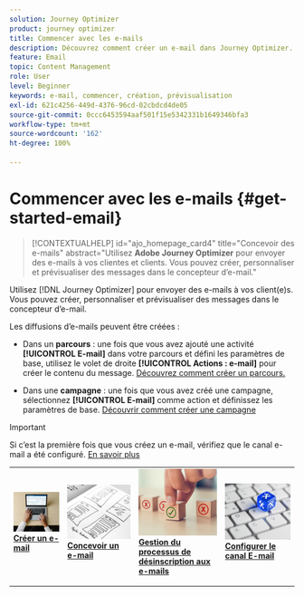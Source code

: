 ```yaml
---
solution: Journey Optimizer
product: journey optimizer
title: Commencer avec les e-mails
description: Découvrez comment créer un e-mail dans Journey Optimizer.
feature: Email
topic: Content Management
role: User
level: Beginner
keywords: e-mail, commencer, création, prévisualisation
exl-id: 621c4256-449d-4376-96cd-02cbdcd4de05
source-git-commit: 0ccc6453594aaf501f15e5342331b1649346bfa3
workflow-type: tm+mt
source-wordcount: '162'
ht-degree: 100%

---
```


# Commencer avec les e-mails {#get-started-email}

>[!CONTEXTUALHELP]
>id="ajo_homepage_card4"
>title="Concevoir des e-mails"
>abstract="Utilisez **Adobe Journey Optimizer** pour envoyer des e-mails à vos clientes et clients. Vous pouvez créer, personnaliser et prévisualiser des messages dans le concepteur d’e-mail."

Utilisez [!DNL Journey Optimizer] pour envoyer des e-mails à vos client(e)s. Vous pouvez créer, personnaliser et prévisualiser des messages dans le concepteur d’e-mail.

Les diffusions d’e-mails peuvent être créées :

* Dans un **parcours** : une fois que vous avez ajouté une activité **[!UICONTROL E-mail]** dans votre parcours et défini les paramètres de base, utilisez le volet de droite **[!UICONTROL Actions : e-mail]** pour créer le contenu du message. [Découvrez comment créer un parcours.](../building-journeys/journey-gs.md)

* Dans une **campagne** : une fois que vous avez créé une campagne, sélectionnez **[!UICONTROL E-mail]** comme action et définissez les paramètres de base. [Découvrir comment créer une campagne](../campaigns/create-campaign.md#configure)


>[!IMPORTANT]
>
>Si c’est la première fois que vous créez un e-mail, vérifiez que le canal e-mail a été configuré. [En savoir plus](email-settings.md)

<table style="table-layout:fixed"><tr style="border: 0;">
<td>
<a href="create-email.md">
<img alt="Créer" src="../assets/do-not-localize/email-create.jpeg">
</a>
<div><a href="create-email.md"><strong>Créer un e-mail</strong>
</div>
<p>
</td>
<td>
<a href="get-started-email-design.md">
<img alt="Conception" src="../assets/do-not-localize/email-design.jpg">
</a>
<div>
<a href="get-started-email-design.md"><strong>Concevoir un e-mail</strong></a>
</div>
<p></td>
<td>
<a href="email-opt-out.md">
<img alt="Désinscription (opt-out)" src="../assets/do-not-localize/email-opt-out.jpg">
</a>
<div>
<a href="email-opt-out.md"><strong>Gestion du processus de désinscription aux e-mails</strong></a>
</div>
<p>
</td>
<td>
<a href="email-settings.md">
<img alt="Configuration" src="../assets/do-not-localize/email-config.jpg">
</a>
<div>
<a href="email-settings.md"><strong>Configurer le canal E-mail</strong></a>
</div>
<p>
</td>
</tr></table>
